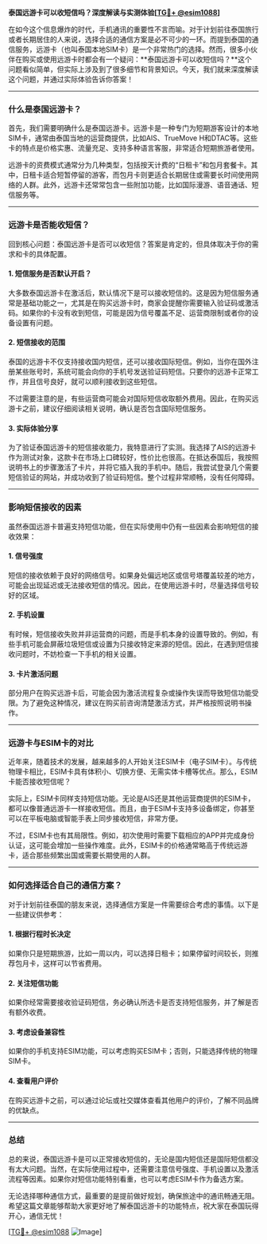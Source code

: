 **泰国远游卡可以收短信吗？深度解读与实测体验[[TG💪+ @esim1088](https://t.me/s/esim1088)]**

在如今这个信息爆炸的时代，手机通讯的重要性不言而喻。对于计划前往泰国旅行或者长期居住的人来说，选择合适的通信方案是必不可少的一环。而提到泰国的通信服务，远游卡（也叫泰国本地SIM卡）是一个非常热门的选择。然而，很多小伙伴在购买或使用远游卡时都会有一个疑问：**泰国远游卡可以收短信吗？**这个问题看似简单，但实际上涉及到了很多细节和背景知识。今天，我们就来深度解读这个问题，并通过实际体验告诉你答案！

---

### **什么是泰国远游卡？**

首先，我们需要明确什么是泰国远游卡。远游卡是一种专门为短期游客设计的本地SIM卡，通常由泰国当地的运营商提供，比如AIS、TrueMove H和DTAC等。这些卡的特点是价格实惠、流量充足、支持多种语言客服，非常适合短期旅游者使用。

远游卡的资费模式通常分为几种类型，包括按天计费的“日租卡”和包月套餐卡。其中，日租卡适合短暂停留的游客，而包月卡则更适合长期居住或需要长时间使用网络的人群。此外，远游卡还常常包含一些附加功能，比如国际漫游、语音通话、短信服务等。

---

### **远游卡是否能收短信？**

回到核心问题：泰国远游卡是否可以收短信？答案是肯定的，但具体取决于你的需求和卡的具体配置。

#### **1. 短信服务是否默认开启？**
大多数泰国远游卡在激活后，默认情况下是可以接收短信的。这是因为短信服务通常是基础功能之一，尤其是在购买远游卡时，商家会提醒你需要输入验证码或激活码。如果你的卡没有收到短信，可能是因为信号覆盖不足、运营商限制或者你的设备设置有问题。

#### **2. 短信接收的范围**
泰国的远游卡不仅支持接收国内短信，还可以接收国际短信。例如，当你在国外注册某些账号时，系统可能会向你的手机号发送验证码短信。只要你的远游卡正常工作，并且信号良好，就可以顺利接收到这些短信。

不过需要注意的是，有些运营商可能会对国际短信收取额外费用。因此，在购买远游卡之前，建议仔细阅读相关说明，确认是否包含国际短信服务。

#### **3. 实际体验分享**
为了验证泰国远游卡的短信接收能力，我特意进行了实测。我选择了AIS的远游卡作为测试对象，这款卡在市场上口碑较好，性价比也很高。在抵达泰国后，我按照说明书上的步骤激活了卡片，并将它插入我的手机中。随后，我尝试登录几个需要短信验证的网站，并成功收到了验证码短信。整个过程非常顺畅，没有任何障碍。

---

### **影响短信接收的因素**

虽然泰国远游卡普遍支持短信功能，但在实际使用中仍有一些因素会影响短信的接收效果：

#### **1. 信号强度**
短信的接收依赖于良好的网络信号。如果身处偏远地区或信号塔覆盖较差的地方，可能会出现延迟或无法接收短信的情况。因此，在使用远游卡时，尽量选择信号较好的区域。

#### **2. 手机设置**
有时候，短信接收失败并非运营商的问题，而是手机本身的设置导致的。例如，有些手机可能会屏蔽垃圾短信或设置为只接收特定来源的短信。因此，在遇到短信接收问题时，不妨检查一下手机的相关设置。

#### **3. 卡片激活问题**
部分用户在购买远游卡后，可能会因为激活流程复杂或操作失误而导致短信功能受限。为了避免这种情况，建议在购买前咨询清楚激活方式，并严格按照说明书操作。

---

### **远游卡与ESIM卡的对比**

近年来，随着技术的发展，越来越多的人开始关注ESIM卡（电子SIM卡）。与传统物理卡相比，ESIM卡具有体积小、切换方便、无需实体卡槽等优点。那么，ESIM卡能否接收短信呢？

实际上，ESIM卡同样支持短信功能。无论是AIS还是其他运营商提供的ESIM卡，都可以像普通远游卡一样接收短信。而且，由于ESIM卡支持多设备绑定，你甚至可以在平板电脑或智能手表上同步接收短信，非常方便。

不过，ESIM卡也有其局限性。例如，初次使用时需要下载相应的APP并完成身份认证，这可能会增加一些操作难度。此外，ESIM卡的价格通常略高于传统远游卡，适合那些频繁出国或需要长期使用的人群。

---

### **如何选择适合自己的通信方案？**

对于计划前往泰国的朋友来说，选择通信方案是一件需要综合考虑的事情。以下是一些建议供参考：

#### **1. 根据行程时长决定**
如果你只是短期旅游，比如一周以内，可以选择日租卡；如果停留时间较长，则推荐包月卡，这样可以节省费用。

#### **2. 关注短信功能**
如果你经常需要接收验证码短信，务必确认所选卡是否支持短信服务，并了解是否有额外收费。

#### **3. 考虑设备兼容性**
如果你的手机支持ESIM功能，可以考虑购买ESIM卡；否则，只能选择传统的物理SIM卡。

#### **4. 查看用户评价**
在购买远游卡之前，可以通过论坛或社交媒体查看其他用户的评价，了解不同品牌的优缺点。

---

### **总结**

总的来说，泰国远游卡是可以正常接收短信的，无论是国内短信还是国际短信都没有太大问题。当然，在实际使用过程中，还需要注意信号强度、手机设置以及激活流程等因素。如果你对短信功能特别看重，也可以考虑ESIM卡作为备选方案。

无论选择哪种通信方式，最重要的是提前做好规划，确保旅途中的通讯畅通无阻。希望这篇文章能够帮助大家更好地了解泰国远游卡的功能特点，祝大家在泰国玩得开心，通信无忧！

[[TG💪+ @esim1088](https://t.me/s/esim1088) ![Image](https://i.postimg.cc/4NQfJmqS/Snipaste-2025-05-13-00-14-12.png)]